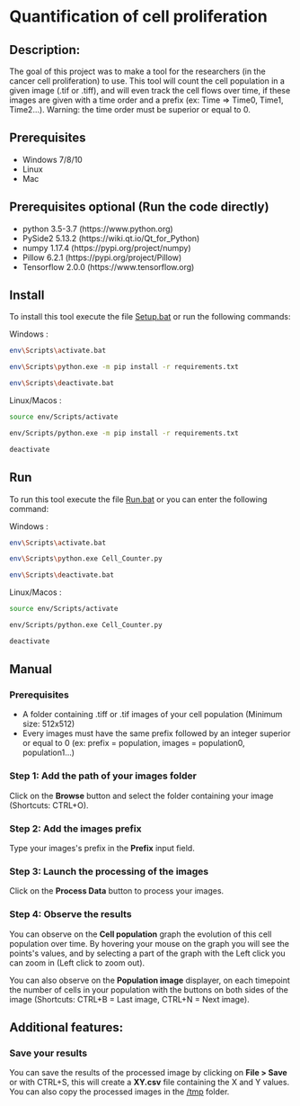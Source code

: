 # Quantification of cell proliferation

## Description:

The goal of this project was to make a tool for the researchers (in the cancer cell proliferation) to use. This tool will count the cell population in a given image (.tif or .tiff), and will even track the cell flows over time, if these images are given with a time order and a prefix (ex: Time => Time0, Time1, Time2...). Warning: the time order must be superior or equal to 0.

## Prerequisites

<ul>
<li>Windows 7/8/10</li>
<li>Linux</li>
<li>Mac</li>
</ul>

## Prerequisites optional (Run the code directly)

<ul>
<li>python 3.5-3.7 (https://www.python.org)</li>
<li>PySide2 5.13.2 (https://wiki.qt.io/Qt_for_Python)</li>
<li>numpy 1.17.4 (https://pypi.org/project/numpy)</li>
<li>Pillow 6.2.1 (https://pypi.org/project/Pillow)</li>
<li>Tensorflow 2.0.0 (https://www.tensorflow.org)</li>
</ul>

## Install

To install this tool execute the file [Setup.bat](https://github.com/Antonoir1/Quantification_of_cell_proliferation/blob/master/Setup.bat) or run the following commands:

Windows :
```bash
env\Scripts\activate.bat
```
```bash
env\Scripts\python.exe -m pip install -r requirements.txt
```
```bash
env\Scripts\deactivate.bat
```
Linux/Macos :
```bash
source env/Scripts/activate
```
```bash
env/Scripts/python.exe -m pip install -r requirements.txt
```
```bash
deactivate
```


## Run

To run this tool execute the file [Run.bat](https://github.com/Antonoir1/Quantification_of_cell_proliferation/blob/master/Run.bat) or you can enter the following command:

Windows :
```bash
env\Scripts\activate.bat
```
```bash
env\Scripts\python.exe Cell_Counter.py
```
```bash
env\Scripts\deactivate.bat
```
Linux/Macos :
```bash
source env/Scripts/activate
```
```bash
env/Scripts/python.exe Cell_Counter.py
```
```bash
deactivate
```

## **Manual**

### **Prerequisites**

<ul>
<li>A folder containing .tiff or .tif images of your cell population (Minimum size: 512x512)</li>
<li>Every images must have the same prefix followed by an integer superior or equal to 0 (ex: prefix = population, images = population0, population1...)</li>
</ul>

### **Step 1: Add the path of your images folder**

Click on the **Browse** button and select the folder containing your image (Shortcuts: CTRL+O).

### **Step 2: Add the images prefix**

Type your images's prefix in the **Prefix** input field.

### **Step 3: Launch the processing of the images**

Click on the **Process Data** button to process your images.

### **Step 4: Observe the results**

You can observe on the **Cell population** graph the evolution of this cell population over time. By hovering your mouse on the graph you will see the points's values, and by selecting a part of the graph with the Left click you can zoom in (Left click to zoom out).

You can also observe on the **Population image** displayer, on each timepoint the number of cells in your population with the buttons on both sides of the image (Shortcuts: CTRL+B = Last image, CTRL+N = Next image).

## Additional features:

### **Save your results**

You can save the results of the processed image by clicking on **File > Save** or with CTRL+S, this will create a **XY.csv** file containing the X and Y values. You can also copy the processed images in the [/tmp](https://github.com/Antonoir1/Quantification_of_cell_proliferation/tree/master/tmp) folder.